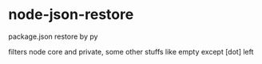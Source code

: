 # node-json-restore
package.json restore by py


filters node core and private, some other stuffs like empty except [dot] left
